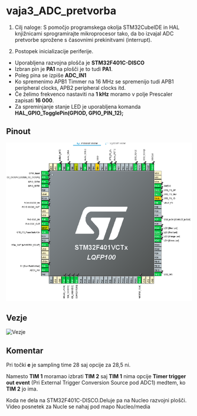 # vaja3_ADC_pretvorba

1. Cilj naloge: S pomočjo programskega okolja STM32CubeIDE in HAL knjižnicami sprogramirajte mikroprocesor tako, da bo izvajal ADC pretvorbe sprožene s časovnimi prekinitvami (interrupt).

2. Postopek inicializacije periferije.  
  - Uporabljena razvojna plošča je **STM32F401C-DISCO**
  - Izbran pin je **PA1** na plošči je to tudi **PA1**.  
  - Poleg pina se izpiše **ADC_IN1**
  - Ko spremenimo APB1 Timmer na 16 MHz se spremenijo tudi  APB1 peripheral clocks, APB2 peripheral clocks itd.
  - Če želimo frekvenco nastaviti na **1 kHz** moramo v polje Prescaler zapisati **16 000**.
  - Za spreminjanje stanje LED je uporabljena komanda **HAL_GPIO_TogglePin(GPIOD, GPIO_PIN_12);**

## Pinout

![Pinout](media/Posnetek%20zaslona%202022-10-07%20102403.png)


## Vezje

![Vezje](media/1EF66517-5FAC-469C-B5CA-3577250164A0.jpeg)





## Komentar
Pri točki **e** je sampling time 28 saj opcije za 28,5 ni.  

Namesto **TIM 1** moramao izbrati **TIM 2** saj **TIM 1** nima opcije **Timer trigger out event** (Pri External Trigger Conversion Source pod ADC1) medtem, ko **TIM 2** jo ima.

Koda ne dela na STM32F401C-DISCO.Deluje pa na Nucleo razvojni plošči. Video posnetek za Nucle se nahaj pod mapo Nucleo/media